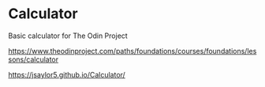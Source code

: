 # Calculator

Basic calculator for The Odin Project

https://www.theodinproject.com/paths/foundations/courses/foundations/lessons/calculator

https://jsaylor5.github.io/Calculator/
